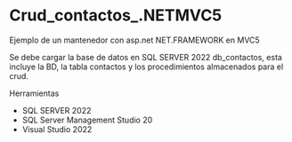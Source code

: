 # Crud_contactos_.NETMVC5
Ejemplo de un mantenedor con asp.net NET.FRAMEWORK en MVC5

Se debe cargar la base de datos en SQL SERVER 2022 db_contactos, esta incluye la BD, la tabla contactos y los procedimientos almacenados para el crud.

Herramientas
- SQL SERVER 2022
- SQL Server Management Studio 20
- Visual Studio 2022
